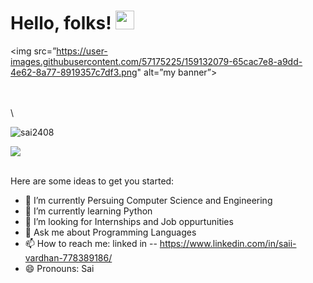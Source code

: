 # Hello, folks! <img src="https://raw.githubusercontent.com/MartinHeinz/MartinHeinz/master/wave.gif" width="30px">

<!-- Display picture -->
<a><img src=”https://user-images.githubusercontent.com/57175225/159132079-65cac7e8-a9dd-4e62-8a77-8919357c7df3.png" alt=”my banner”></a>
                                                                                                                
 <br>
 <br>                                                                                                           \

<!-- no of vies of our account -->
<p align="left"> 
<img src="https://komarev.com/ghpvc/?username=sai2408&label=Views&color=blue&style=plastic" alt="sai2408" />
 </p>
 
 
 <!-- Code for graphical representation of languaes used -->
 <a href="https://github.com/sai2408">
  <img align="center" src="https://github-readme-stats.vercel.app/api/top-langs/?username=sai2408&theme=light&hide_langs_below=1" />
</a>


<br>
<br>


Here are some ideas to get you started:

- 🔭 I’m currently Persuing Computer Science and Engineering
- 🌱 I’m currently learning Python
- 🤔 I’m looking for Internships and Job oppurtunities
- 💬 Ask me about Programming Languages
- 📫 How to reach me: linked in -- https://www.linkedin.com/in/saii-vardhan-778389186/
- 😄 Pronouns: Sai

